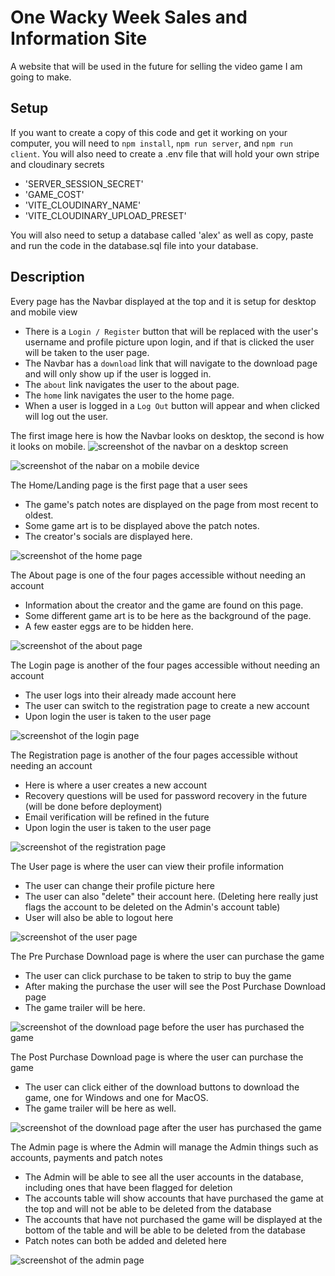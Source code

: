 # One Wacky Week Sales and Information Site

A website that will be used in the future for selling the video game I am going to make.

## Setup

If you want to create a copy of this code and get it working on your computer, you will need to `npm install`, `npm run server`, and `npm run client`. You will also need to create a .env file that will hold your own stripe and cloudinary secrets
- 'SERVER_SESSION_SECRET'
- 'GAME_COST'
- 'VITE_CLOUDINARY_NAME'
- 'VITE_CLOUDINARY_UPLOAD_PRESET'

You will also need to setup a database called 'alex' as well as copy, paste and run the code in the database.sql file into your database.

## Description

Every page has the Navbar displayed at the top and it is setup for desktop and mobile view
- There is a `Login / Register` button that will be replaced with the user's username and profile picture upon login, and if that is clicked the user will be taken to the user page.
- The Navbar has a `download` link that will navigate to the download page and will only show up if the user is logged in.
- The `about` link navigates the user to the about page.
- The `home` link navigates the user to the home page.
- When a user is logged in a `Log Out` button will appear and when clicked will log out the user.

The first image here is how the Navbar looks on desktop, the second is how it looks on mobile.
![screenshot of the navbar on a desktop screen](./public/wireframes/navExp.png)

![screenshot of the nabar on a mobile device](./public/wireframes/navCond.png)

The Home/Landing page is the first page that a user sees
- The game's patch notes are displayed on the page from most recent to oldest.
- Some game art is to be displayed above the patch notes.
- The creator's socials are displayed here.

![screenshot of the home page](./public/wireframes/home.png)

The About page is one of the four pages accessible without needing an account
- Information about the creator and the game are found on this page.
- Some different game art is to be here as the background of the page.
- A few easter eggs are to be hidden here.

![screenshot of the about page](./public/wireframes/about.png)

The Login page is another of the four pages accessible without needing an account
- The user logs into their already made account here
- The user can switch to the registration page to create a new account
- Upon login the user is taken to the user page

![screenshot of the login page](./public/wireframes/login.png)

The Registration page is another of the four pages accessible without needing an account
- Here is where a user creates a new account
- Recovery questions will be used for password recovery in the future (will be done before deployment)
- Email verification will be refined in the future
- Upon login the user is taken to the user page

![screenshot of the registration page](./public/wireframes/register.png)

The User page is where the user can view their profile information
- The user can change their profile picture here
- The user can also "delete" their account here. (Deleting here really just flags the account to be deleted on the Admin's account table)
- User will also be able to logout here

![screenshot of the user page](./public/wireframes/user.png)

The Pre Purchase Download page is where the user can purchase the game
- The user can click purchase to be taken to strip to buy the game
- After making the purchase the user will see the Post Purchase Download page
- The game trailer will be here.

![screenshot of the download page before the user has purchased the game](./public/wireframes/preDownload.png)

The Post Purchase Download page is where the user can purchase the game
- The user can click either of the download buttons to download the game, one for Windows and one for MacOS.
- The game trailer will be here as well.

![screenshot of the download page after the user has purchased the game](./public/wireframes/postDownload.png)

The Admin page is where the Admin will manage the Admin things such as accounts, payments and patch notes
- The Admin will be able to see all the user accounts in the database, including ones that have been flagged for deletion
- The accounts table will show accounts that have purchased the game at the top and will not be able to be deleted from the database
- The accounts that have not purchased the game will be displayed at the bottom of the table and will be able to be deleted from the database
- Patch notes can both be added and deleted here

![screenshot of the admin page](./public/wireframes/admin.png)